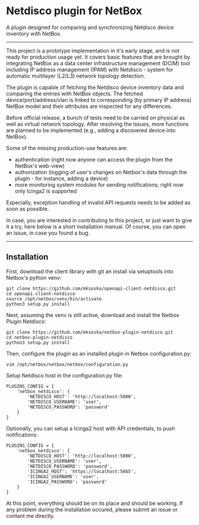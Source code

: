 # Netdisco plugin for NetBox
A plugin designed for comparing and synchronizing Netdisco device inventory with NetBox.

---

This project is a prototype implementation in it's early stage, and is not ready for production usage yet. It covers basic features that are brought by integrating NetBox as a data center infrastructure management (DCIM) tool including IP address management (IPAM) with Netdisco - system for automatic multilayer (L2/L3) network topology detection.

The plugin is capable of fetching the Netdisco device inventory data and comparing the entries with NetBox objects. The fetched device/port/address/vlan is linked to corresponding (by primary IP address) NetBox model and their attributes are inspected for any differences. 

Before official release, a bunch of tests need to be carried on physical as well as virtual network topology. After resolving the issues, more functions are planned to be implemented (e.g., adding a discovered device into NetBox).

Some of the missing production-use features are:
- authentication (right now anyone can access the plugin from the NetBox's web-view)
- authorization (logging of user's changes on Netbox's data through the plugin - for instance, adding a device)
- more monitoring system modules for sending notifications; right now only Icinga2 is supported

Especially, exception handling of invalid API requests needs to be added as soon as possible.

In case, you are interested in contributing to this project, or just want to give it a try, here below is a short installation manual. Of course, you can open an issue, in case you found a bug.

---

## Installation

First, download the client library with git an install via setuptools into Netbox's python venv:
```
git clone https://github.com/mksoska/openapi-client-netdisco.git
cd openapi-client-netdisco
source /opt/netbox/venv/bin/activate
python3 setup.py install
```

Next, assuming the venv is still active, download and install the Netbox Plugin Netdisco:
```
git clone https://github.com/mksoska/netbox-plugin-netdisco.git
cd netbox-plugin-netdisco
python3 setup.py install
```

Then, configure the plugin as an installed plugin in Netbox configuration.py:
```
vim /opt/netbox/netbox/netbox/configuration.py
```

Setup Netdisco host in the configuration.py file:
```
PLUGINS_CONFIG = {
    'netbox_netdisco': {
        'NETDISCO_HOST': 'http://localhost:5000',
        'NETDISCO_USERNAME': 'user',
        'NETDISCO_PASSWORD': 'password'
    }
}
```

Optionally, you can setup a Icinga2 host with API credentials, to push notifications:
```
PLUGINS_CONFIG = {
    'netbox_netdisco': {
        'NETDISCO_HOST': 'http://localhost:5000',
        'NETDISCO_USERNAME': 'user',
        'NETDISCO_PASSWORD': 'password',
        'ICINGA2_HOST': 'https://localhost:5665',
        'ICINGA2_USERNAME': 'user',
        'ICINGA2_PASSWORD': 'password'
    }
}
```



At this point, everything should be on its place and should be working. If any problem during the installation occured, please submit an issue or contant me directly.  



